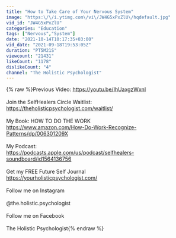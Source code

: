 ```yaml
---
title: "How to Take Care of Your Nervous System"
image: "https:\/\/i.ytimg.com\/vi\/JW4G5xPxZlU\/hqdefault.jpg"
vid_id: "JW4G5xPxZlU"
categories: "Education"
tags: ["Nervous","System"]
date: "2021-10-14T10:17:35+03:00"
vid_date: "2021-09-18T19:53:05Z"
duration: "PT5M21S"
viewcount: "21431"
likeCount: "1178"
dislikeCount: "4"
channel: "The Holistic Psychologist"
---
```

{% raw %}Previous Video: <a rel="nofollow" target="blank" href="https://youtu.be/IhUaxgzWxnI">https://youtu.be/IhUaxgzWxnI</a><br /><br />Join the SelfHealers Circle Waitlist:<br /><a rel="nofollow" target="blank" href="https://theholisticpsychologist.com/waitlist/">https://theholisticpsychologist.com/waitlist/</a><br /><br />My Book: HOW TO DO THE WORK<br /><a rel="nofollow" target="blank" href="https://www.amazon.com/How-Do-Work-Recognize-Patterns/dp/006301209X">https://www.amazon.com/How-Do-Work-Recognize-Patterns/dp/006301209X</a><br /><br />My Podcast:<br /><a rel="nofollow" target="blank" href="https://podcasts.apple.com/us/podcast/selfhealers-soundboard/id1564136756">https://podcasts.apple.com/us/podcast/selfhealers-soundboard/id1564136756</a><br /><br />Get my FREE Future Self Journal<br /><a rel="nofollow" target="blank" href="https://yourholisticpsychologist.com/">https://yourholisticpsychologist.com/</a><br /><br />Follow me on Instagram<br /><br />@the.holistic.psychologist<br /><br />Follow me on Facebook<br /><br />The Holistic Psychologist{% endraw %}
